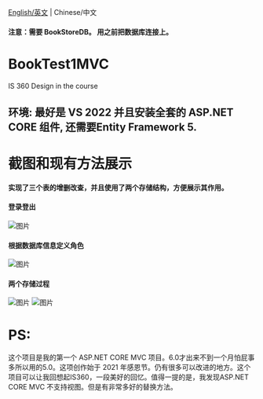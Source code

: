 [English/英文](README.md) | Chinese/中文

#### 注意：需要 BookStoreDB。 用之前把数据库连接上。
# BookTest1MVC
IS 360 Design in the course

## 环境: 最好是 VS 2022 并且安装全套的 ASP.NET CORE 组件, 还需要Entity Framework 5.

# 截图和现有方法展示
#### 实现了三个表的增删改查，并且使用了两个存储结构，方便展示其作用。

#### 登录登出

![图片](https://user-images.githubusercontent.com/91865157/145325065-b29e1fd2-c893-48c0-9e84-333c28f08328.png)

#### 根据数据库信息定义角色

![图片](https://user-images.githubusercontent.com/91865157/145325082-3405cd36-b874-4ded-a7fa-8d610eb91622.png)

#### 两个存储过程

![图片](https://user-images.githubusercontent.com/91865157/145325118-6b40b02e-c52e-4143-a5bf-2b5086e7f522.png)
![图片](https://user-images.githubusercontent.com/91865157/145325126-e09f4a57-132e-4f8c-8672-e61a8d0353c2.png)

# PS:
这个项目是我的第一个 ASP.NET CORE MVC 项目。6.0才出来不到一个月怕屁事多所以用的5.0。这项创作始于 2021 年感恩节。仍有很多可以改进的地方。这个项目可以让我回想起IS360，一段美好的回忆。值得一提的是，我发现ASP.NET CORE MVC 不支持视图。但是有非常多好的替换方法。

